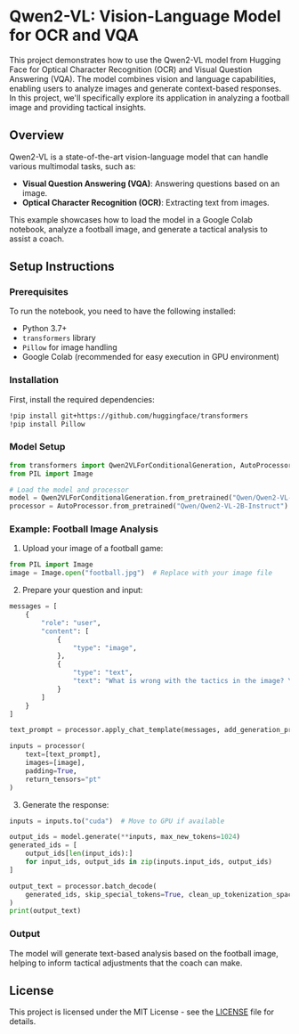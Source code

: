 # Qwen2-VL: Vision-Language Model for OCR and VQA
This project demonstrates how to use the Qwen2-VL model from Hugging Face for Optical Character Recognition (OCR) and Visual Question Answering (VQA). The model combines vision and language capabilities, enabling users to analyze images and generate context-based responses. In this project, we'll specifically explore its application in analyzing a football image and providing tactical insights.

## Overview
Qwen2-VL is a state-of-the-art vision-language model that can handle various multimodal tasks, such as:

- **Visual Question Answering (VQA)**: Answering questions based on an image.
- **Optical Character Recognition (OCR)**: Extracting text from images.
  
This example showcases how to load the model in a Google Colab notebook, analyze a football image, and generate a tactical analysis to assist a coach.

## Setup Instructions
### Prerequisites
To run the notebook, you need to have the following installed:

- Python 3.7+
- `transformers` library
- `Pillow` for image handling
- Google Colab (recommended for easy execution in GPU environment)

### Installation
First, install the required dependencies:

```bash
!pip install git+https://github.com/huggingface/transformers
!pip install Pillow
```

### Model Setup
```python
from transformers import Qwen2VLForConditionalGeneration, AutoProcessor
from PIL import Image

# Load the model and processor
model = Qwen2VLForConditionalGeneration.from_pretrained("Qwen/Qwen2-VL-2B-Instruct", torch_dtype="auto", device_map="auto")
processor = AutoProcessor.from_pretrained("Qwen/Qwen2-VL-2B-Instruct")
```

### Example: Football Image Analysis
1. Upload your image of a football game:

```python
from PIL import Image
image = Image.open("football.jpg")  # Replace with your image file
```

2. Prepare your question and input:

```python
messages = [
    {
        "role": "user",
        "content": [
            {
                "type": "image",
            },
            {
                "type": "text",
                "text": "What is wrong with the tactics in the image? Your analysis should help the coach."
            }
        ]
    }
]

text_prompt = processor.apply_chat_template(messages, add_generation_prompt=True)

inputs = processor(
    text=[text_prompt],
    images=[image],
    padding=True,
    return_tensors="pt"
)
```

3. Generate the response:

```python
inputs = inputs.to("cuda")  # Move to GPU if available

output_ids = model.generate(**inputs, max_new_tokens=1024)
generated_ids = [
    output_ids[len(input_ids):]
    for input_ids, output_ids in zip(inputs.input_ids, output_ids)
]

output_text = processor.batch_decode(
    generated_ids, skip_special_tokens=True, clean_up_tokenization_spaces=True
)
print(output_text)
```

### Output
The model will generate text-based analysis based on the football image, helping to inform tactical adjustments that the coach can make.

## License
This project is licensed under the MIT License - see the [LICENSE](LICENSE.txt) file for details.
